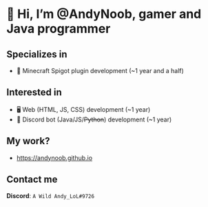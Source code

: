 # 👋 Hi, I’m @AndyNoob, gamer and Java programmer

## Specializes in
- 🔌 Minecraft Spigot plugin development (~1 year and a half)

## Interested in
- 🖥 Web (HTML, JS, CSS) development (~1 year)
- 🤖 Discord bot (Java/JS/~~Python~~) development (~1 year)

## My work?
- https://andynoob.github.io

## Contact me
**Discord**: `A Wild Andy_LoL#9726`

<!---
AndyNoob/AndyNoob is a ✨ special ✨ repository because its `README.md` (this file) appears on your GitHub profile.
You can click the Preview link to take a look at your changes.
--->
